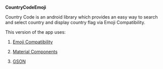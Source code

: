 **CountryCodeEmoji**

Country Code is an android library which provides an easy way to search and select country and display country flag via Emoji Compatibility.

This version of the app uses:


1. [Emoji Compatibility](https://developer.android.com/guide/topics/ui/look-and-feel/emoji-compat)


2. [Material Components](https://material.io/components)


3. [GSON](https://github.com/google/gson)



